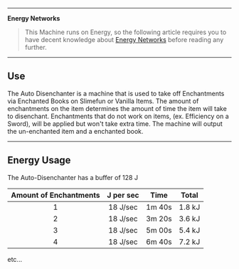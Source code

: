***
**Energy Networks**
>This Machine runs on Energy, so the following article requires you to have decent knowledge about [Energy Networks](https://github.com/TheBusyBiscuit/Slimefun4/wiki/Energy-Regulator)
>before reading any further.

***
## Use

The Auto Disenchanter is a machine that is used to take off Enchantments via Enchanted Books on Slimefun or Vanilla Items. The amount of enchantments on the item determines the amount of time the item will take to disenchant. Enchantments that do not work on items, (ex. Efficiency on a Sword), will be applied but won't take extra time. The machine will output the un-enchanted item and a enchanted book.
***
## Energy Usage

The Auto-Disenchanter has a buffer of 128 J

| Amount of Enchantments | J per sec | Time | Total |
| :-----------------: | :---------: | :----: | :-----: |
|1|18 J/sec|1m 40s|1.8 kJ|
|2|18 J/sec|3m 20s|3.6 kJ|
|3|18 J/sec|5m 00s|5.4 kJ|
|4|18 J/sec|6m 40s|7.2 kJ|
etc...
